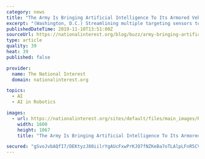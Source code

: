 ```yaml
---
category: news
title: "The Army Is Bringing Artificial Intelligence To Its Armored Vehicles"
excerpt: "(Washington, D.C.) Streamlining multiple targeting sensors to destroy long-range targets, arming forward- positioned robots to penetrate enemy ... mission approaches,” the essay, called “Artificial Intelligence and the Future of Defense,” states."
publishedDateTime: 2019-11-10T13:51:00Z
sourceUrl: https://nationalinterest.org/blog/buzz/army-bringing-artificial-intelligence-its-armored-vehicles-95456
type: article
quality: 39
heat: 39
published: false

provider:
  name: The National Interest
  domain: nationalinterest.org

topics:
  - AI
  - AI in Robotics

images:
  - url: https://nationalinterest.org/sites/default/files/main_images/RTS2RCZE%20%281%29.jpg
    width: 1600
    height: 1067
    title: "The Army Is Bringing Artificial Intelligence To Its Armored Vehicles"

secured: "gSvoJvbAQfI7/DEKtyzJ80iilrYgAUcFxwPrKJO7fNZKeBa7oTLAlpLFnR5CVstUBsLvpUx9sAHGTX5S5Pg+jlfBBzpYegcvuIk8xMXZlvC5oA/hNkfvXSBAcrEKHF/5K+pZL46eQAUq5prFCRl9AjUbq1IjynowHFFTw0h0lgO+k49A8rHjqDr1MEHaAnJsCNdl3vOjDQemPWnALGpN/ECrCwRbPRcngVpD/972Uo2oTamZfsBz5YB3d9XHY8txyIiEA3QgEAfj7PBYmzwqaw==;hpSb/DNPAn+70ic7hVsv/Q=="
---
```


